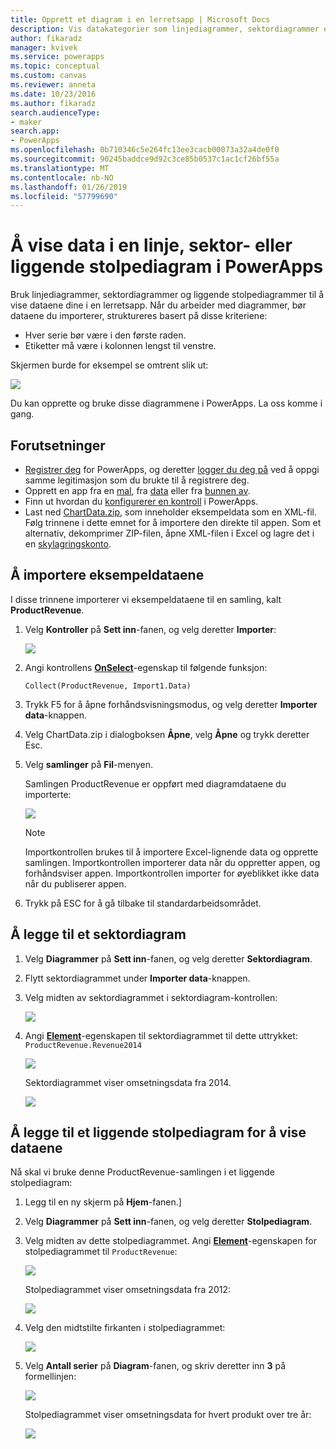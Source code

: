 ```yaml
---
title: Opprett et diagram i en lerretsapp | Microsoft Docs
description: Vis datakategorier som linjediagrammer, sektordiagrammer eller liggende stolpediagrammer i en lerretsapp i PowerApps
author: fikaradz
manager: kvivek
ms.service: powerapps
ms.topic: conceptual
ms.custom: canvas
ms.reviewer: anneta
ms.date: 10/23/2016
ms.author: fikaradz
search.audienceType:
- maker
search.app:
- PowerApps
ms.openlocfilehash: 0b710346c5e264fc13ee3cacb00073a32a4de0f0
ms.sourcegitcommit: 90245baddce9d92c3ce85b0537c1ac1cf26bf55a
ms.translationtype: MT
ms.contentlocale: nb-NO
ms.lasthandoff: 01/26/2019
ms.locfileid: "57799690"
---
```

# <a name="show-data-in-a-line-pie-or-bar-chart-in-powerapps"></a>Å vise data i en linje, sektor- eller liggende stolpediagram i PowerApps

Bruk linjediagrammer, sektordiagrammer og liggende stolpediagrammer til å vise dataene dine i en lerretsapp. Når du arbeider med diagrammer, bør dataene du importerer, struktureres basert på disse kriteriene:

* Hver serie bør være i den første raden.
* Etiketter må være i kolonnen lengst til venstre.

Skjermen burde for eksempel se omtrent slik ut:

![][9]

Du kan opprette og bruke disse diagrammene i PowerApps. La oss komme i gang.

## <a name="prerequisites"></a>Forutsetninger

* [Registrer deg](../signup-for-powerapps.md) for PowerApps, og deretter [logger du deg på](https://web.powerapps.com?utm_source=padocs&utm_medium=linkinadoc&utm_campaign=referralsfromdoc) ved å oppgi samme legitimasjon som du brukte til å registrere deg.
* Opprett en app fra en [mal](get-started-test-drive.md), fra [data](get-started-create-from-data.md) eller fra [bunnen av](get-started-create-from-blank.md).
* Finn ut hvordan du [konfigurerer en kontroll](add-configure-controls.md) i PowerApps.
* Last ned [ChartData.zip](http://pwrappssamples.blob.core.windows.net/samples/ChartData.zip), som inneholder eksempeldata som en XML-fil. Følg trinnene i dette emnet for å importere den direkte til appen. Som et alternativ, dekomprimer ZIP-filen, åpne XML-filen i Excel og lagre det i en [skylagringskonto](connections/cloud-storage-blob-connections.md).

## <a name="import-the-sample-data"></a>Å importere eksempeldataene
I disse trinnene importerer vi eksempeldataene til en samling, kalt **ProductRevenue**.

1. Velg **Kontroller** på **Sett inn**-fanen, og velg deretter **Importer**:  

    ![][11]  

2. Angi kontrollens **[OnSelect](controls/properties-core.md)**-egenskap til følgende funksjon:  

   ```Collect(ProductRevenue, Import1.Data)```

3. Trykk F5 for å åpne forhåndsvisningsmodus, og velg deretter **Importer data**-knappen.

4. Velg ChartData.zip i dialogboksen **Åpne**, velg **Åpne** og trykk deretter Esc.

5. Velg **samlinger** på **Fil**-menyen.

    Samlingen ProductRevenue er oppført med diagramdataene du importerte:

    ![][1]  

   > [!NOTE]
   > Importkontrollen brukes til å importere Excel-lignende data og opprette samlingen. Importkontrollen importerer data når du oppretter appen, og forhåndsviser appen. Importkontrollen importer for øyeblikket ikke data når du publiserer appen.
   >

6. Trykk på ESC for å gå tilbake til standardarbeidsområdet.

## <a name="add-a-pie-chart"></a>Å legge til et sektordiagram
1. Velg **Diagrammer** på **Sett inn**-fanen, og velg deretter **Sektordiagram**.

2. Flytt sektordiagrammet under **Importer data**-knappen.

3. Velg midten av sektordiagrammet i sektordiagram-kontrollen:   

    ![][10]

4. Angi **[Element](controls/properties-core.md)**-egenskapen til sektordiagrammet til dette uttrykket: `ProductRevenue.Revenue2014`

    ![][2]  

    Sektordiagrammet viser omsetningsdata fra 2014.

    ![][3]  

## <a name="add-a-bar-chart-to-display-your-data"></a>Å legge til et liggende stolpediagram for å vise dataene
Nå skal vi bruke denne ProductRevenue-samlingen i et liggende stolpediagram:

1. Legg til en ny skjerm på **Hjem**-fanen.]

2. Velg **Diagrammer** på **Sett inn**-fanen, og velg deretter **Stolpediagram**.

3. Velg midten av dette stolpediagrammet. Angi **[Element](controls/properties-core.md)**-egenskapen for stolpediagrammet til ```ProductRevenue```:

    ![][12]  

    Stolpediagrammet viser omsetningsdata fra 2012:

    ![][4]  

4. Velg den midtstilte firkanten i stolpediagrammet:

    ![][5]

5. Velg **Antall serier** på **Diagram**-fanen, og skriv deretter inn **3** på formellinjen:

    ![][6]  

    Stolpediagrammet viser omsetningsdata for hvert produkt over tre år:

    ![][7]  

[1]: ./media/use-line-pie-bar-chart/productrevenuecollection.png
[2]: ./media/use-line-pie-bar-chart/itemsexpression.png
[3]: ./media/use-line-pie-bar-chart/piechart.png
[4]: ./media/use-line-pie-bar-chart/columnchart.png
[5]: ./media/use-line-pie-bar-chart/columnchartseries.png
[6]: ./media/use-line-pie-bar-chart/columnchartseriesfunction.png
[7]: ./media/use-line-pie-bar-chart/columnchartthreeyears.png
[8]: ./media/use-line-pie-bar-chart/preview.png
[9]: ./media/use-line-pie-bar-chart/tableformat.png
[10]: ./media/use-line-pie-bar-chart/middlepiechart.png
[11]: ./media/use-line-pie-bar-chart/import.png
[12]: ./media/use-line-pie-bar-chart/itemscolumnchart.png

